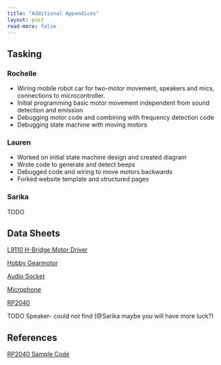 ```yaml
---
title: "Additional Appendices"
layout: post
read-more: false
---
```


## Tasking

### Rochelle
* Wiring mobile robot car for two-motor movement, speakers and mics, connections to microcontroller.
* Initial programming basic motor movement independent from sound detection and emission
* Debugging motor code and combining with frequency detection code
* Debugging state machine with moving motors

### Lauren
* Worked on initial state machine design and created diagram
* Wrote code to generate and detect beeps
* Debugged code and wiring to move motors backwards
* Forked website template and structured pages

### Sarika
TODO

## Data Sheets

[L9110 H-Bridge Motor Driver](https://cdn-shop.adafruit.com/product-files/4489/4489_datasheet-l9110.pdf)

[Hobby Gearmotor](https://cdn.sparkfun.com/datasheets/Robotics/DG01D.jpg)

[Audio Socket](https://www.cuidevices.com/product/resource/sj1-352xng.pdf)

[Microphone](https://www.mouser.com/datasheet/2/256/MAX4465-MAX4469-934412.pdf)

[RP2040](https://datasheets.raspberrypi.com/rp2040/rp2040-datasheet.pdf)

TODO Speaker- could not find (@Sarika maybe you will have more luck?)

## References

[RP2040 Sample Code](https://github.com/vha3/Hunter-Adams-RP2040-Demos)



